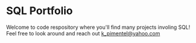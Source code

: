 # SQL Portfolio
Welcome to code respository where you'll find many projects involing SQL!
Feel free to look around and reach out k_pimentel@yahoo.com

